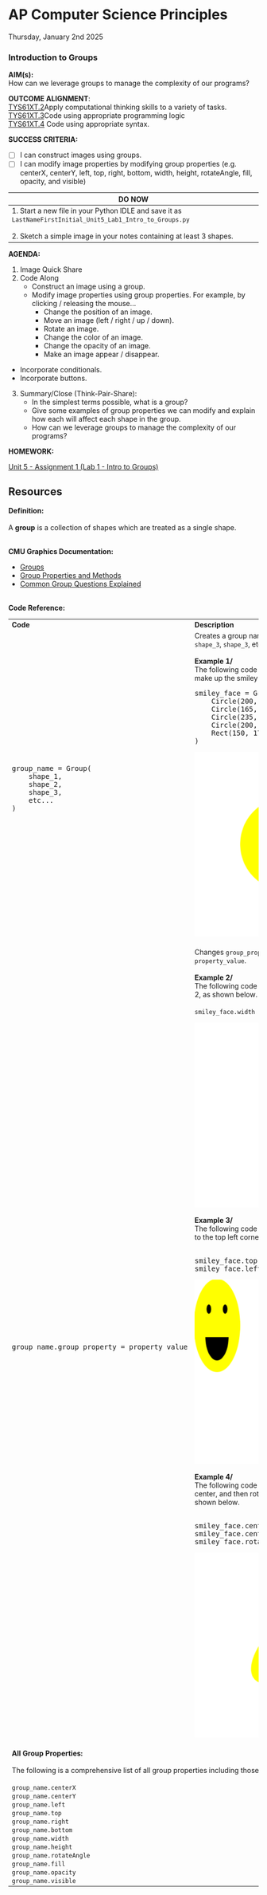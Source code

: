 # AP Computer Science Principles
Thursday, January 2nd 2025

### Introduction to Groups

**AIM(s):** <br>
How can we leverage groups to manage the complexity of our programs?

**OUTCOME ALIGNMENT**:<br> 
<ins>TYS61XT.2</ins>Apply computational thinking skills to a variety of tasks.<br>
<ins>TYS61XT.3</ins>Code using appropriate programming logic<br>
<ins>TYS61XT.4</ins> Code using appropriate syntax.<br> 


**SUCCESS CRITERIA:**
- [ ] I can construct images using groups.
- [ ] I can modify image properties by modifying group properties (e.g. centerX, centerY, left, top, right, bottom, width, height, rotateAngle, fill, opacity, and visible)

|**DO NOW**|
|---|
|1.  Start a new file in your Python IDLE and save it as `LastNameFirstInitial_Unit5_Lab1_Intro_to_Groups.py`<br><br>2.  Sketch a simple image in your notes containing at least 3 shapes.|

**AGENDA:**
1. Image Quick Share
2. Code Along
    * Construct an image using a group.
    * Modify image properties using group properties.  For example, by clicking / releasing the mouse...
      * Change the position of an image.
      * Move an image (left / right / up / down).
      * Rotate an image.
      * Change the color of an image.
      * Change the opacity of an image.
      * Make an image appear / disappear.
  * Incorporate conditionals.
  * Incorporate buttons.
3. Summary/Close (Think-Pair-Share):
     * In the simplest terms possible, what is a group?
     * Give some examples of group properties we can modify and explain how each will affect each shape in the group.
     * How can we leverage groups to manage the complexity of our programs?

   
**HOMEWORK:** <br>

[Unit 5 - Assignment 1 (Lab 1 - Intro to Groups)](https://github.com/MrJSwotinsky/AP_Computer_Science_Principles/blob/main/Unit_5_Groups_Lists_and_Loops/Assignments/01_Due_Fri_Jan_3_Lab_1_Intro_to_Groups.md)


## Resources

**Definition:** <br><br>
A **group** is a collection of shapes which are treated as a single shape.<br><br>

**CMU Graphics Documentation:** <br>
* [Groups](https://academy.cs.cmu.edu/docs/group)
* [Group Properties and Methods](https://academy.cs.cmu.edu/docs/groupPropertiesAndMethods)
* [Common Group Questions Explained](https://academy.cs.cmu.edu/docs/commonGroupQuestionsExplained)<br><br>

**Code Reference:** <br>
<table>
   <tr>
      <td>
         <b>Code</b>
      </td>
      <td>
         <b>Description</b>
      </td>
   </tr>
   <tr>
      <td>
         <pre>group_name = Group(<br>    shape_1,<br>    shape_2,<br>    shape_3,<br>    etc...<br>)</pre>
      </td>
      <td>
         Creates a group named <code>group_name</code> containing <code>shape_1</code>, <code>shape_3</code>, <code>shape_3</code>, etc.<br><br><b>Example 1/<br></b>The following code creates the group of shapes that make up the smiley face below.<br><pre>smiley_face = Group(<br>    Circle(200, 200, 100, fill = 'yellow'),<br>    Circle(165, 165, 10, fill = 'black'),<br>    Circle(235, 165, 10, fill = 'black'),<br>    Circle(200, 225, 50, fill = 'black'),<br>    Rect(150, 175, 100, 50, fill = 'yellow')<br>)</pre><p align="center"><img src="https://github.com/MrJSwotinsky/AP_Computer_Science_Principles/blob/main/Resources/smiley_face.png"> 
      </td>
   </tr>
   <tr>
      <td>
         <pre>group_name.group_property = property_value</pre>
      </td>
      <td>
         Changes <code>group_property</code> of <code>group_name</code> to <code>property_value</code>.<br><br><b>Example 2/</b><br>The following code divides the width of <code>smiley_face</code> by 2, as shown below.<br><br><code>smiley_face.width</code><p align="center"><img align=center, src="https://github.com/MrJSwotinsky/AP_Computer_Science_Principles/blob/main/Resources/smiley_face_half_width.png"></p><b>Example 3/</b><br>The following code changes the position of <code>smiley_face</code> to the top left corner, as shown below.<br><br><pre>smiley_face.top = 0<br>smiley_face.left = 0</pre><p align="center"><img align=center, src="https://github.com/MrJSwotinsky/AP_Computer_Science_Principles/blob/main/Resources/smiley_face_top_left.png"></p><b>Example 4/</b><br>The following code moves <code>smiley_face</code> back to the center, and then rotates it 45 degrees clockwise, as shown below.<br><br><pre>smiley_face.centerX = 200<br>smiley_face.centerY = 200<br>smiley_face.rotateAngle = 45</pre><p align="center"><img align=center, src="https://github.com/MrJSwotinsky/AP_Computer_Science_Principles/blob/main/Resources/smiley_face_rotated.png"></p>
      </td>
   </tr>
   <tr>
      <td colspan="2">
         <b>All Group Properties:</b><br><br>The following is a comprehensive list of all group properties including those described above.<br><br><code>group_name.centerX</code><br><code>group_name.centerY</code><br><code>group_name.left</code><br><code>group_name.top</code><br><code>group_name.right</code><br><code>group_name.bottom</code><br><code>group_name.width</code><br><code>group_name.height</code><br><code>group_name.rotateAngle</code><br><code>group_name.fill</code><br><code>group_name.opacity</code><br><code>group_name.visible</code><br>
      </td>
      </td>
      </td>
      </td>
      </td>
      </td>
      </td>
   </tr>
</table>
